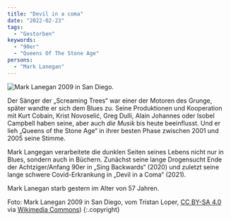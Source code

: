 ```yaml
---
title: "Devil in a coma"
date: "2022-02-23"
tags:
  - "Gestorben"
keywords:
  - "90er"
  - "Queens Of The Stone Age"
persons:
  - "Mark Lanegan"
---
```


![Mark Lanegan 2009 in San Diego.](/img/Mark-Lanegan-1024x680.jpeg "Tristan Loper, CC BY-SA 4.0 <https://creativecommons.org/licenses/by-sa/4.0>, via Wikimedia Commons")

Der Sänger der „Screaming Trees“ war einer der Motoren des Grunge, später wandte er sich dem Blues zu. Seine Produktionen und Kooperation mit Kurt Cobain, Krist Novoselić, Greg Dulli, Alain Johannes oder Isobel Campbell haben seine, aber auch _die Musik_ bis heute beeinflusst. Und er lieh „Queens of the Stone Age“ in ihrer besten Phase zwischen 2001 und 2005 seine Stimme.

Mark Langegan verarbeitete die dunklen Seiten seines Lebens nicht nur in Blues, sondern auch in Büchern. Zunächst seine lange Drogensucht Ende der Achtziger/Anfang 90er in „Sing Backwards“ (2020) und zuletzt seine lange schwere Covid-Erkrankung in „Devil in a Coma“ (2021).

Mark Lanegan starb gestern im Alter von 57 Jahren.

Foto: Mark Lanegan 2009 in San Diego, vom Tristan Loper, [CC BY-SA 4.0](https://creativecommons.org/licenses/by-sa/4.0) via [Wikimedia Commons](https://commons.wikimedia.org/wiki/File:Mark_lanegan_0001.jpg)) {:.copyright}
